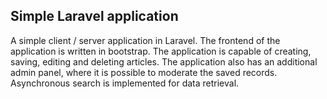
## Simple Laravel application

A simple client / server application in Laravel. The frontend of the application is written in bootstrap. The application is capable of creating, saving, editing and deleting articles. The application also has an additional admin panel, where it is possible to moderate the saved records. Asynchronous search is implemented for data retrieval.